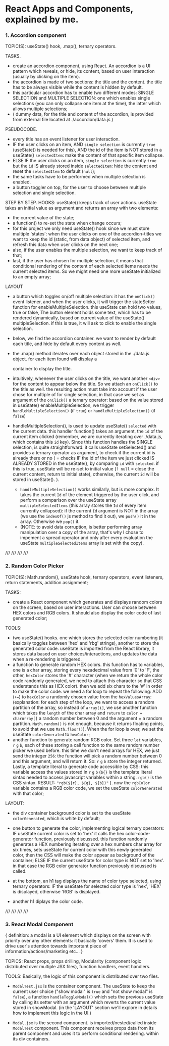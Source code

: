 # React Apps and Components, explained by me. #


### 1. Accordion component ###

TOPIC(S): useState() hook, .map(), ternary operators.

TASKS.
  - create an accordion component, using React. An accordion is a UI pattern which reveals, or hide, its content, based on user interaction (usually by clicking on the item).
  - the accordion is made of two sections: the title and the content. the title has to be always visible while the content is hidden by default.
  - this particular accordion has to enable two different modes: SINGLE SELECTION and MULTIPLE SELECTION: one which enables single selections (you can only collapse one item at the time), the latter which allows multiple selections;
  - ( dummy data, for the title and content of the accordion, is provided from external file located at ./accordion/data.js )

PSEUDOCODE.
  - every title has an event listener for user interaction.
  - IF the user clicks on an item, AND `single selection` is currently `true` (useState() is needed for this), AND the id of the item is NOT stored in a useState() `selectedItem`: make the content of that specific item collapse.
  - ELSE IF the user clicks on an item, `single selection` is currently `true` but the `id` IS already stored inside `selectedItem`: hide the content and reset the `selectedItem` to default (`null`);
  - the same tasks have to be performed when multiple selection is enabled.
  - a button toggler on top, for the user to choose between multiple selection and single selection. 
    
STEP BY STEP.
HOOKS: useState() keeps track of user actions. useState takes an initial value as argument and returns an array with two elements:
  - the current value of the state;
  - a function() to re-set the state when change occurs;
  - for this project we only need useState() hook since we must store multiple 'states': when the user clicks on one of the accordion-titles we want to keep the id (static, from data object) of selected item, and refresh this data when user clicks on the next one;
  - also, if the user enables the multiple selection, we want to keep track of that;
  - last, if the user has chosen for multiple selection, it means that conditional rendering of the content of each selected items needs the current selected items. So we might need one more useState initialized to an empty array;

LAYOUT
  - a button which toggles on/off multiple selection: it has the `onClick()` event listener, and when the user clicks, it will trigger the stateSetter function for enableMultipleSelection. this useState can hold two values, true or false,
    The button element holds some text, which has to be rendered dynamically, based on current value of the useState() multipleSelection.
    if this is true, it will ask to click to enable the single selection.

  - below, we find the accordion container. we want to render by default each title, and hide by default every content as well.
  - the .map() method iterates over each object stored in the ./data.js object. for each item found will display a <div> container to display the title.
  - intuitively, whenever the user clicks on the title, we want another `<div>` for the content to appear below the title. So we attach an
    `onClick()` to the title as well. the resulting action must take into account if the user chose for multiple of for single selection, in that case we set as argument of the `onClick()` a ternary operator: based on the value stored in useState() enableMultipleSelection, we trigger `handleMultipleSelection()` (if `true`) or `handleMultipleSelection()` (if `false`)
  - handleMultipleSelection(), is used to update useState() `selected` with the current data. this handler function() takes an argument, the `id` of the current item clicked (remember, we are currently iterating over ./data.js, which contains this `id` key). Since this function handles the SINGLE selection, is quite straightforward: it calls useState setSelected() and provides a ternary operator as argument, to check if the current id is already there or no ( = checks IF the id of the item we just clicked IS ALREADY STORED in the useState(), by comparing `id` with `selected`. if this is true, useState will be re-set to initial value (`? null` = close the current content, return to initial state), otherwise, the current `id` will be stored in useState(). ).
    - `handleMultipleSelection()` works similarly, but is more complex. It takes the current `Id` of the element triggered by the user click, and perform a comparison over the useState array `multipleSelectedItems` (this array stores the `Id` of every item currently collapsed): if the current `Id` argument is NOT in the array (we use the `indexOf()` js method to find it out), we `push()` it in the array. Otherwise we `pop()` it.
    - (NOTE: to avoid data corruption, is better performing array manipulation over a copy of the array, that's why I chose to impement a spread operator and only after every evaluation the useState `multipleSelectedItems` array is set with the copy).
    
/// /// /// ///

### 2. Random Color Picker ###

TOPIC(S): Math.random(), useState hook, ternary operators, event listeners, return statements, addition assignment;

TASKS: 
  - create a React component which generates and displays random colors on the screen, based on user interactions. User can choose between HEX colors and RGB colors. It should also display the color code of last generated color;

TOOLS:
- two useState() hooks. one which stores the selected color numbering (it basically toggles between 'hex' and 'rbg' strings), another to store the generated color code. useState is imported from the React library, it stores data based on user choices/interactions, and updates the data when a re-rendering is triggered.
- a function to generate random HEX colors. this function has to variables, one is a char array, storing every hexadecimal value from '0' to 'F', the other, `hexColor` stores the '#' character (when we return the whole color code randomly generated, we need to attach this character so that CSS understands this as HEX color). 
then we add six chars to the '#' in order to make the color code. we need a for loop to repeat the following: ADD (`+=`) to `hexColor` a randomly chosen value from the `hexValuesArray`:
  (explanation: for each step of the loop, we want to access a random partition of the array, so instead of `array[i]`, we use another function which takes the `length` of the char array and `return` to `color = charArray[]` a random number between 0 and the argument = a random partition.
  `Math.random()` is not enough, because it returns floating points, to avoid that we use `Math.floor()`).  When the for loop is over, we set the useState `colorGenerated` to `hexColor`;
- another function to generate random RGB color. Set three `let` variables, `r` `g` `b`, each of these storing a call function to the same random number picker we used before. this time we don't need arrays for HEX, we just send the integer `256`: the function will pick a random number between 0 and this argument, and will return it. So: `r` `g` `b` store the integer returned. Lastly, a template literal to generate code accessible by CSS: this variable access the values stored in `r` `g` `b`  (`${}` is the template literal sintax needed to access javascript variables within a string.  `rgb()` is the CSS sintax. RESULT: ``"rgb(${r}, ${g}, ${b})"`` ). now the `rgbColor` variable contains a RGB color code, we set the useState `colorGenerated` with that color;

LAYOUT: 
- the div container background color is set to the useState `colorGenerated`, which is white by default;
- one button to generate the color, implementing logical ternary operators: IF useState current color is set to 'hex' it calls the hex color-code-generator function, previously discussed. this function randomly generates a HEX numbering iterating over a hex numbers char array for six times, sets useState for current color with this newly generated color, then the CSS will make the color appear as background of the container;
ELSE IF the current useState for color type is NOT set to 'hex'. in that case the RGB color generator function previously discussed is called.

- at the bottom, an h1 tag displays the name of color type selected, using ternary operators: IF the useState for selected color type is 'hex', 'HEX' is displayed, otherwise 'RGB' is displayed.

- another h1 diplays the color code.

/// /// /// ///

### 3. React Modal Component ##

{ definition: a modal is a UI element which displays on the screen with priority over any other elements: it basically 'covers' them. It is used to drive user's attention towards important piece of information/actions/marketing etc... }

TOPICS: React props, props drilling, Modularity (component logic distributed over multiple JSX files), function handlers, event handlers.

TOOLS:
  Basically, the logic of this component is distributed over two files.
  - `ModalTest.jsx` is the container component. The useState to keep the current user choice ("show modal" is `true` and "not show modal" is `false`), a function `handleToggleModal()` which sets the previous useState by calling its setter with an argument which reverts the current value stored in showModal.
(in the 'LAYOUT' section we'll explore in details how to implement this logic in the UI.)

  - `Modal.jsx` is the second component. is imported/nested/called inside `ModalTest` component. This component receives props data from its parent component and uses it to perform conditional rendering. within its div containers.


  
